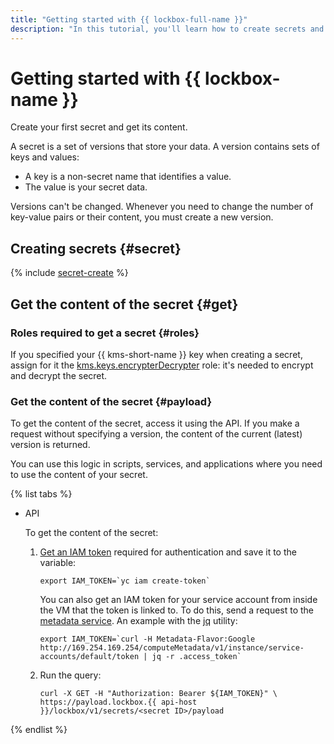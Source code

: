 ```yaml
---
title: "Getting started with {{ lockbox-full-name }}"
description: "In this tutorial, you'll learn how to create secrets and get their contents using {{ lockbox-full-name }}, a service for storing secrets. A secret is a set of versions that store your data. A version contains sets of keys and values. A key is a non-secret name that identifies a value. The value is your secret data."
---
```


# Getting started with {{ lockbox-name }}

Create your first secret and get its content.

A secret is a set of versions that store your data. A version contains sets of keys and values:
* A key is a non-secret name that identifies a value.
* The value is your secret data.

Versions can't be changed. Whenever you need to change the number of key-value pairs or their content, you must create a new version.

## Creating secrets {#secret}

{% include [secret-create](../_includes/lockbox/secret-create.md) %}

## Get the content of the secret {#get}

### Roles required to get a secret {#roles}

If you specified your {{ kms-short-name }} key when creating a secret, assign for it the [kms.keys.encrypterDecrypter](../kms/security/index.md#service) role: it's needed to encrypt and decrypt the secret.

### Get the content of the secret {#payload}

To get the content of the secret, access it using the API. If you make a request without specifying a version, the content of the current (latest) version is returned.

You can use this logic in scripts, services, and applications where you need to use the content of your secret.

{% list tabs %}

- API

   To get the content of the secret:
   1. [Get an IAM token](../iam/operations/iam-token/create.md) required for authentication and save it to the variable:

      ```
      export IAM_TOKEN=`yc iam create-token`
      ```

      You can also get an IAM token for your service account from inside the VM that the token is linked to. To do this, send a request to the [metadata service](../compute/operations/vm-info/get-info.md#request-examples). An example with the [jq](https://stedolan.github.io/jq/) utility:

      ```
      export IAM_TOKEN=`curl -H Metadata-Flavor:Google http://169.254.169.254/computeMetadata/v1/instance/service-accounts/default/token | jq -r .access_token`
      ```

   1. Run the query:

      ```
      curl -X GET -H "Authorization: Bearer ${IAM_TOKEN}" \
      https://payload.lockbox.{{ api-host }}/lockbox/v1/secrets/<secret ID>/payload
      ```
{% endlist %}
